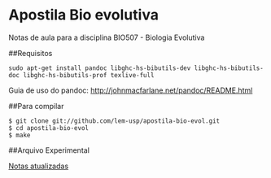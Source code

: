 Apostila Bio evolutiva
======================

Notas de aula para a disciplina BIO507 - Biologia Evolutiva

##Requisitos

```
sudo apt-get install pandoc libghc-hs-bibutils-dev libghc-hs-bibutils-doc libghc-hs-bibutils-prof texlive-full

```

Guia de uso do pandoc: http://johnmacfarlane.net/pandoc/README.html


##Para compilar

```
$ git clone git://github.com/lem-usp/apostila-bio-evol.git
$ cd apostila-bio-evol
$ make

```

##Arquivo Experimental

[Notas atualizadas](https://github.com/lem-usp/apostila-bio-evol/blob/master/apostila-Bio312.pdf?raw=true)
